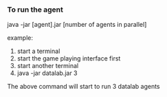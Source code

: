 ### To run the agent
java -jar [agent].jar [number of agents in parallel]

example: 
1. start a terminal
2. start the game playing interface first
3. start another terminal
4. java -jar datalab.jar 3 

The above command will start to run 3 datalab agents 

